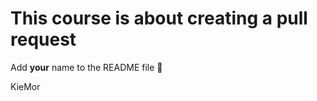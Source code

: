 # This course is about creating a pull request
Add **your** name to the README file :scroll:


KieMor
